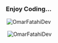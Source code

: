 <h3 align="center">Enjoy Coding...</h3> 

<p align="center"><img align="center" src="https://github-readme-streak-stats.herokuapp.com/?user=omarfatahidev&theme=dracula&border_radius=0" alt="OmarFatahiDev" /></p>
<p align="center">&nbsp;<img align="center" src="https://github-readme-stats.vercel.app/api?username=omarfatahidev&show_icons=true&theme=dracula&locale=en&border_radius=0" alt="OmarFatahiDev" /></p>
